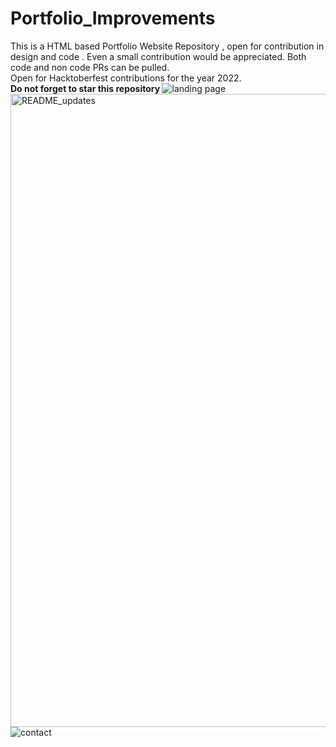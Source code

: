 # Portfolio_Improvements
This is a HTML based Portfolio Website Repository , open for contribution in design and code .
Even a small contribution would be appreciated. 
Both code and non code PRs can be pulled.<br>
Open for Hacktoberfest contributions for the year 2022. <br>
<b> Do not forget to star this repository </b>
![landing page](https://user-images.githubusercontent.com/116797319/198341530-4bc93bc7-58e4-419d-b5de-832719710bb2.jpeg)<br>
<img width="1013" alt="README_updates" src="https://user-images.githubusercontent.com/93698261/198945528-fbd3a046-0dc4-400e-9867-ec67addcec49.png"><br>
![contact](https://user-images.githubusercontent.com/116797319/198341561-ef256504-0100-418b-85e0-b29dc14dfbf8.jpeg)
